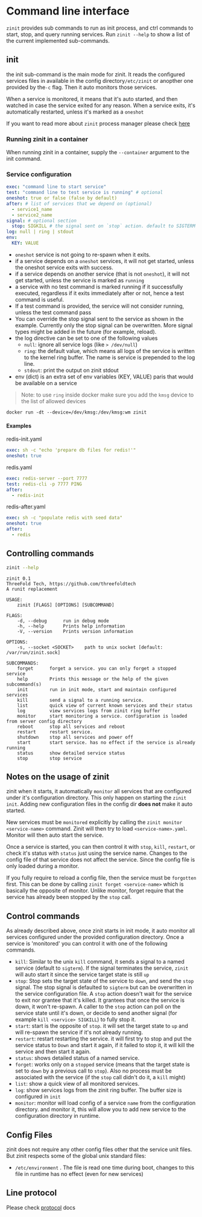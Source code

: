 # Command line interface

`zinit` provides sub commands to run as init process, and ctrl commands to start, stop, and query running services.
Run `zinit --help` to show a list of the current implemented sub-commands.

## init

the init sub-command is the main mode for zinit.
It reads the configured services files in available in the config directory`/etc/zinit` or anopther one provided by the`-c` flag. Then it auto monitors those services.

When a service is monitored, it means that it's auto started, and then watched in case the service exited for any reason. When a service exits, it's automatically restarted, unless it's marked as a `oneshot`

If you want to read more about `zinit` process manager please check [here](implementation.md)

### Running zinit in a container

When running zinit in a container, supply the `--container` argument to the init command.

### Service configuration

```yaml
exec: "command line to start service"
test: "command line to test service is running" # optional
oneshot: true or false (false by default)
after: # list of services that we depend on (optional)
  - service1_name
  - service2_name
signal: # optional section
  stop: SIGKILL # the signal sent on `stop` action. default to SIGTERM
log: null | ring | stdout
env:
  KEY: VALUE
```

- `oneshot` service is not going to re-spawn when it exits.
- if a service depends on a `oneshot` services, it will not get started, unless the oneshot service exits with success.
- if a service depends on another service (that is not `oneshot`), it will not get started, unless the service is marked as `running`
- a service with no test command is marked running if it successfully executed, regardless if it exits immediately after or not, hence a test command is useful.
- If a test command is provided, the service will not consider running, unless the test command pass
- You can override the stop signal sent to the service as shown in the example. Currently only the stop
  signal can be overwritten. More signal types might be added in the future (for example, reload).
- the log directive can be set to one of the following values
  - `null`: ignore all service logs (like `> /dev/null`)
  - `ring`: the default value, which means all logs of the service is written to the kernel ring buffer. The name is service is prepended to the log line.
  - `stdout`: print the output on zinit stdout
- env (dict) is an extra set of env variables (KEY, VALUE) paris that would be available on a service

> Note: to use `ring` inside docker make sure you add the `kmsg` device to the list of allowed devices

```
docker run -dt --device=/dev/kmsg:/dev/kmsg:wm zinit
```

#### Examples

redis-init.yaml

```yaml
exec: sh -c "echo 'prepare db files for redis!'"
oneshot: true
```

redis.yaml

```yaml
exec: redis-server --port 7777
test: redis-cli -p 7777 PING
after:
  - redis-init
```

redis-after.yaml

```yaml
exec: sh -c "populate redis with seed data"
oneshot: true
after:
  - redis
```

## Controlling commands

```bash
zinit --help
```

```
zinit 0.1
ThreeFold Tech, https://github.com/threefoldtech
A runit replacement

USAGE:
    zinit [FLAGS] [OPTIONS] [SUBCOMMAND]

FLAGS:
    -d, --debug      run in debug mode
    -h, --help       Prints help information
    -V, --version    Prints version information

OPTIONS:
    -s, --socket <SOCKET>    path to unix socket [default: /var/run/zinit.sock]

SUBCOMMANDS:
    forget      forget a service. you can only forget a stopped service
    help        Prints this message or the help of the given subcommand(s)
    init        run in init mode, start and maintain configured services
    kill        send a signal to a running service.
    list        quick view of current known services and their status
    log         view services logs from zinit ring buffer
    monitor     start monitoring a service. configuration is loaded from server config directory
    reboot      stop all services and reboot
    restart     restart service.
    shutdown    stop all services and power off
    start       start service. has no effect if the service is already running
    status      show detailed service status
    stop        stop service

```

## Notes on the usage of zinit

zinit when it starts, it automatically `monitor` all services that are configured under it's configuration directory. This only happen on starting the `zinit init`. Adding new configuration files in the config dir **does not** make it auto started.

New services must be `monitored` explicitly by calling the `zinit monitor <service-name>` command. Zinit will then try to load `<service-name>.yaml`. Monitor will then auto start the service.

Once a service is started, you can then control it with `stop`, `kill`, `restart`, or check it's status with `status` just using the service name. Changes to the config file of that service does not affect the service. Since the config file is only loaded during a monitor.

If you fully require to reload a config file, then the service must be `forgotten` first. This can be done by calling `zinit forget <service-name>` which is basically the opposite of monitor. Unlike monitor, forget require that the service has already been stopped by the `stop` call.

## Control commands

As already described above, once zinit starts in init mode, it auto monitor all services configured under the provided configuration directory. Once a service is 'monitored' you can control it with one of the following commands.

- `kill`: Similar to the unix `kill` command, it sends a signal to a named service (default to `sigterm`). If the signal terminates the service, `zinit` will auto start it since the service target state is still `up`
- `stop`: Stop sets the target state of the service to `down`, and send the `stop` signal. The stop signal is defaulted to `sigterm` but can be overwritten in the service configuration file. A `stop` action doesn't wait for the service to exit nor grantee that it's killed. It grantees that once the service is down, it won't re-spawn. A caller to the `stop` action can poll on the service state until it's down, or decide to send another signal (for example `kill <service> SIGKILL`) to fully stop it.
- `start`: start is the opposite of `stop`. it will set the target state to `up` and will re-spawn the service if it's not already running.
- `restart`: restart restarting the service. it will first try to stop and put the service status to `Down` and start it again, if it failed to stop it, it will kill the service and then start it again.
- `status`: shows detailed status of a named service.
- `forget`: works only on a `stopped` service (means that the target state is set to `down` by a previous call to `stop`). Also no process must be associated with the service (if the `stop` call didn't do it, a `kill` might)
- `list`: show a quick view of all monitored services.
- `log`: show services logs from the zinit ring buffer. The buffer size is configured in `init`
- `monitor`: monitor will load config of a service `name` from the configuration directory. and monitor it, this will allow you to add new
  service to the configuration directory in runtime.

## Config Files

zinit does not require any other config files other that the service unit files. But zinit respects some of the global unix standard files:

- `/etc/environment` . The file is read one time during boot, changes to this file in runtime has no effect (even for new services)

## Line protocol

Please check [protocol](protocol.md) docs
